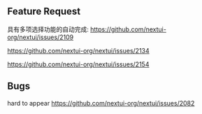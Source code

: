 ## Feature Request

具有多项选择功能的自动完成:
https://github.com/nextui-org/nextui/issues/2109

https://github.com/nextui-org/nextui/issues/2134

https://github.com/nextui-org/nextui/issues/2154

## Bugs

hard to appear https://github.com/nextui-org/nextui/issues/2082
